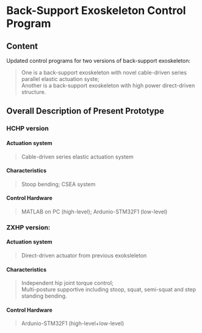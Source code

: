 # Back-Support Exoskeleton Control Program
## Content
Updated control programs for two versions of back-support exoskeleton: <br>
> One is a back-support exoskeleton with novel cable-driven series parallel elastic actuation syste; <br>
> Another is a back-support exoskeleton with high power direct-driven structure.


## Overall Description of Present Prototype

### HCHP version
#### Actuation system
> Cable-driven series elastic actuation system <br>
#### Characteristics
> Stoop bending; CSEA system <br>
#### Control Hardware
> MATLAB on PC (high-level); Ardunio-STM32F1 (low-level) <br>

### ZXHP version: <br>
#### Actuation system
> Direct-driven actuator from previous exoksleleton <br>
#### Characteristics
> Independent hip joint torque control; <br>
> Multi-posture supportive including stoop, squat, semi-squat and step standing bending.
#### Control Hardware
> Ardunio-STM32F1 (high-level+low-level)
